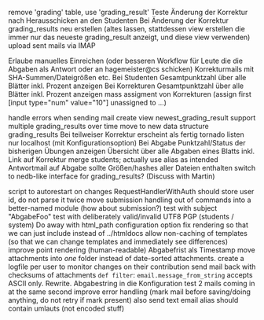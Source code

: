 remove 'grading' table, use 'grading_result'
Teste Änderung der Korrektur nach Herausschicken an den Studenten
Bei Änderung der Korrektur grading_results neu erstellen (altes lassen, stattdessen view erstellen die immer nur das neueste grading_result anzeigt, und diese view verwenden)
upload sent mails via IMAP

Erlaube manuelles Einreichen (oder besseren Workflow für Leute die die Abgaben als Antwort oder an hagemeister@cs schicken)
Korrekturmails mit SHA-Summen/Dateigrößen etc.
Bei Studenten Gesamtpunktzahl über alle Blätter inkl. Prozent anzeigen
Bei Korrekturen Gesamtpunktzahl über alle Blätter inkl. Prozent anzeigen
mass assigment von Korrekturen (assign first [input type="num" value="10"] unassigned to ...)

handle errors when sending mail
create view newest_grading_result
support multiple grading_results over time
move to new data structure grading_results
Bei teilweiser Korrektur erscheint als fertig
tornado listen nur localhost (mit Konfigurationsoption)
Bei Abgabe Punktzahl/Status der bisherigen Übungen anzeigen
Übersicht über alle Abgaben eines Blatts inkl. Link auf Korrektur
merge students; actually use alias as intended
Antwortmail auf Abgabe sollte Größen/hashes aller Dateien enthalten
switch to nedb-like interface for grading_results? (Discuss with Martin)

script to autorestart on changes
RequestHandlerWithAuth should store user id, do not parse it twice
move submission handling out of commands into a better-named module (how about submission?)
test with subject "AbgabeFoo"
test with deliberately valid/invalid UTF8
PGP (students / system)
Do away with html_path configuration option
fix rendering so that we can just include instead of ../htmldocs
allow non-caching of templates (so that we can change templates and immediately see differences)
improve point rendering (human-readable)
Abgabefrist als Timestamp
move attachments into *one* folder instead of date-sorted attachments.
create a logfile per user to monitor changes on their contribution
send mail back with checksums of attachments
`def filter`: `email.message_from_string` accepts ASCII only. Rewrite.
Abgabestring in die Konfiguration
test 2 mails coming in at the same second
improve error handling (mark mail before saving/doing anything, do not retry if mark present)
also send text email
alias should contain umlauts (not encoded stuff)
